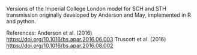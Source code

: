 Versions of the Imperial College London model for SCH and STH transmission originally developed by Anderson and May, implemented in R and python.

References:
Anderson et al. (2016) https://doi.org/10.1016/bs.apar.2016.06.003
Truscott et al. (2016) https://doi.org/10.1016/bs.apar.2016.08.002
